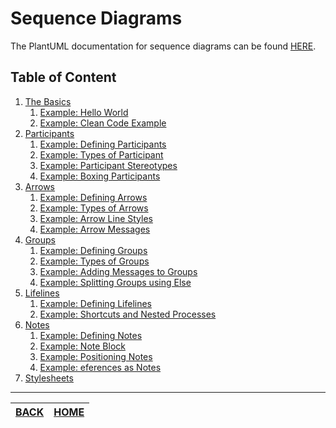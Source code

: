 # Sequence Diagrams

The PlantUML documentation for sequence diagrams can be found [HERE](https://plantuml.com/sequence-diagram).

## Table of Content

1. [The Basics](./01_Hello_World/README.md)
    1. [Example: Hello World](01_Hello_World/01_hello_world.plantuml)
    1. [Example: Clean Code Example](01_Hello_World/02_clean_and_readable.plantuml) 
1. [Participants](./02_Participants/README.md)
    1. [Example: Defining Participants](02_Participants/01_defining_participants.plantuml)
    1. [Example: Types of Participant](02_Participants/02_participant_types.plantuml)
    1. [Example: Participant Stereotypes](02_Participants/03_participant_stereotypes.plantuml)
    1. [Example: Boxing Participants](02_Participants/04_boxing_participants.plantuml)
1. [Arrows](./03_Arrows/README.md)
    1. [Example: Defining Arrows](03_Arrows/01_defining_arrows.plantuml)
    1. [Example: Types of Arrows](03_Arrows/02_arrow_types.plantuml)
    1. [Example: Arrow Line Styles](03_Arrows/03_arrow_line_types.plantuml)
    1. [Example: Arrow Messages](03_Arrows/04_arrow_messages.plantuml)
1. [Groups](./04_Groups/README.md)
    1. [Example: Defining Groups](04_Groups/01_defining_groups.plantuml)
    1. [Example: Types of Groups](04_Groups/02_group_types.plantuml)
    1. [Example: Adding Messages to Groups](04_Groups/03_group_messages.plantuml)
    1. [Example: Splitting Groups using Else](04_Groups/04_group_else_splitting.plantuml)
1. [Lifelines](./05_Lifelines/README.md)
    1. [Example: Defining Lifelines](05_Lifelines/01_defining_lifelines.plantuml)
    1. [Example: Shortcuts and Nested Processes](05_Lifelines/02_nested_process_lifelines.plantuml)
1. [Notes](./06_Notes/README.md)
    1. [Example: Defining Notes](06_Notes/01_defining_notes.plantuml)
    1. [Example: Note Block](06_Notes/02_block_notes.plantuml)
    1. [Example: Positioning Notes](06_Notes/03_positioning_notes.plantuml)
    1. [Example: eferences as Notes](06_Notes/04_references_vs_notes.plantuml)
1. [Stylesheets](../stylesheets/README.md)
    
   
________

| [BACK](../README.md) | [HOME](../README.md) |
|:--------------------:|:--------------------:|
